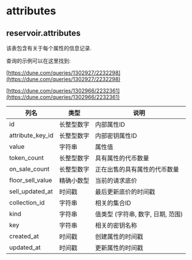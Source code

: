 # attributes

## **reservoir.attributes**

该表包含有关于每个属性的信息记录.

查询的示例可以在这里找到:

[https://dune.com/queries/1302927/2232298](https://dune.com/queries/1302927/2232298)

[https://dune.com/queries/1302966/2232361](https://dune.com/queries/1302966/2232361)

| **列名**    | **类型**  | **说明**                                            |
|--------------------|-----------|------------------------------------------------------------|
| id                 | 长整型数字    | 内部属性ID                                     |
| attribute\_key\_id | 长整型数字    | 内部密钥属性ID                                  |
| value              | 字符串    | 属性值                                            |
| token\_count       | 长整型数字    | 具有属性的代币数量                   |
| on\_sale\_count    | 长整型数字    | 正在出售的具有属性的代币数量 |
| floor\_sell\_value | 精确小数型   | 当前的请求底价                                    |
| sell\_updated\_at  | 时间戳 | 最后更新底价的时间戳                  |
| collection\_id     | 字符串    | 相关的集合ID                                   |
| kind               | 字符串    | 值类型 (字符串, 数字, 日期, 范围)                   |
| key                | 字符串    | 相关的密钥名称                                        |
| created\_at        | 时间戳 | 创建属性的时间戳                        |
| updated\_at        | 时间戳 | 更新属性的时间戳                        |
